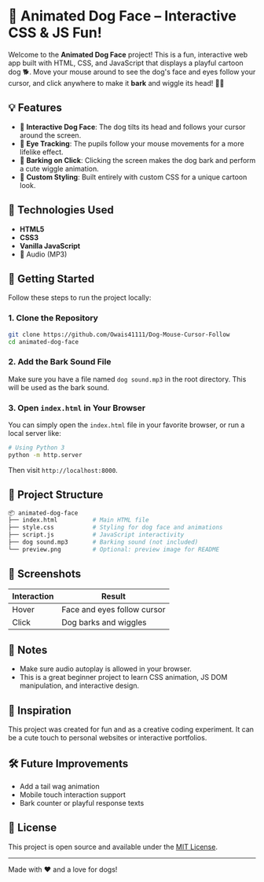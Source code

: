 # 🐶 Animated Dog Face – Interactive CSS & JS Fun!

Welcome to the **Animated Dog Face** project! This is a fun, interactive web app built with HTML, CSS, and JavaScript that displays a playful cartoon dog 🐕. Move your mouse around to see the dog's face and eyes follow your cursor, and click anywhere to make it **bark** and wiggle its head! 🐾🎉

## 💡 Features

- 🐾 **Interactive Dog Face**: The dog tilts its head and follows your cursor around the screen.
- 👀 **Eye Tracking**: The pupils follow your mouse movements for a more lifelike effect.
- 🐶 **Barking on Click**: Clicking the screen makes the dog bark and perform a cute wiggle animation.
- 🎨 **Custom Styling**: Built entirely with custom CSS for a unique cartoon look.

## 🔧 Technologies Used

- **HTML5**
- **CSS3**
- **Vanilla JavaScript**
- 🎵 Audio (MP3)


## 🚀 Getting Started

Follow these steps to run the project locally:

### 1. Clone the Repository

```bash
git clone https://github.com/Owais41111/Dog-Mouse-Cursor-Follow
cd animated-dog-face
```

### 2. Add the Bark Sound File

Make sure you have a file named `dog sound.mp3` in the root directory. This will be used as the bark sound.

### 3. Open `index.html` in Your Browser

You can simply open the `index.html` file in your favorite browser, or run a local server like:

```bash
# Using Python 3
python -m http.server
```

Then visit `http://localhost:8000`.

## 📁 Project Structure

```bash
📦 animated-dog-face
├── index.html          # Main HTML file
├── style.css           # Styling for dog face and animations
├── script.js           # JavaScript interactivity
├── dog sound.mp3       # Barking sound (not included)
└── preview.png         # Optional: preview image for README
```

## 📸 Screenshots

| Interaction | Result |
|-------------|--------|
| Hover       | Face and eyes follow cursor |
| Click       | Dog barks and wiggles       |

## 📌 Notes

- Make sure audio autoplay is allowed in your browser.
- This is a great beginner project to learn CSS animation, JS DOM manipulation, and interactive design.

## 🧠 Inspiration

This project was created for fun and as a creative coding experiment. It can be a cute touch to personal websites or interactive portfolios.

## 🛠️ Future Improvements

- Add a tail wag animation
- Mobile touch interaction support
- Bark counter or playful response texts

## 📝 License

This project is open source and available under the [MIT License](LICENSE).

---

Made with ❤️ and a love for dogs!
```

